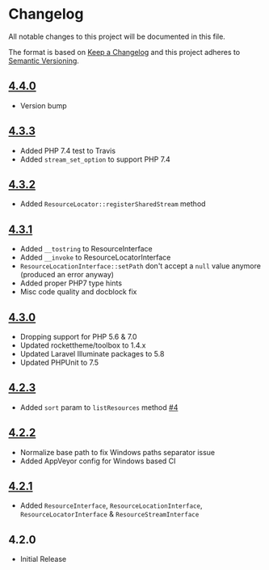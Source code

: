 # Changelog

All notable changes to this project will be documented in this file.

The format is based on [Keep a Changelog](http://keepachangelog.com/en/1.0.0/) and this project adheres to [Semantic Versioning](http://semver.org/spec/v2.0.0.html).

## [4.4.0]
- Version bump

## [4.3.3]
- Added PHP 7.4 test to Travis
- Added `stream_set_option` to support PHP 7.4

## [4.3.2]
- Added `ResourceLocator::registerSharedStream` method

## [4.3.1]
- Added `__tostring` to ResourceInterface
- Added `__invoke` to ResourceLocatorInterface
- `ResourceLocationInterface::setPath` don't accept a `null` value anymore (produced an error anyway)
- Added proper PHP7 type hints
- Misc code quality and docblock fix

## [4.3.0]
- Dropping support for PHP 5.6 & 7.0
- Updated rockettheme/toolbox to 1.4.x
- Updated Laravel Illuminate packages to 5.8
- Updated PHPUnit to 7.5

## [4.2.3]
 - Added `sort` param to `listResources` method [#4]

## [4.2.2]
 - Normalize base path to fix Windows paths separator issue
 - Added AppVeyor config for Windows based CI

## [4.2.1]
 - Added `ResourceInterface`, `ResourceLocationInterface`, `ResourceLocatorInterface` & `ResourceStreamInterface`

## 4.2.0
 - Initial Release

<!--
## [Unreleased]

### Added

### Changed

### Deprecated

### Removed

### Fixed

### Security
-->

[4.4.0]: https://github.com/userfrosting/uniformresourcelocator/compare/4.3.3...4.4.0
[4.3.3]: https://github.com/userfrosting/uniformresourcelocator/compare/4.3.2...4.3.3
[4.3.2]: https://github.com/userfrosting/uniformresourcelocator/compare/4.3.1...4.3.2
[4.3.1]: https://github.com/userfrosting/uniformresourcelocator/compare/4.3.0...4.3.1
[4.3.0]: https://github.com/userfrosting/uniformresourcelocator/compare/4.2.3...4.3.0
[4.2.3]: https://github.com/userfrosting/uniformresourcelocator/compare/4.2.2...4.2.3
[4.2.2]: https://github.com/userfrosting/uniformresourcelocator/compare/4.2.1...4.2.2
[4.2.1]: https://github.com/userfrosting/uniformresourcelocator/compare/4.2.0...4.2.1
[#4]: https://github.com/userfrosting/UniformResourceLocator/issues/4
